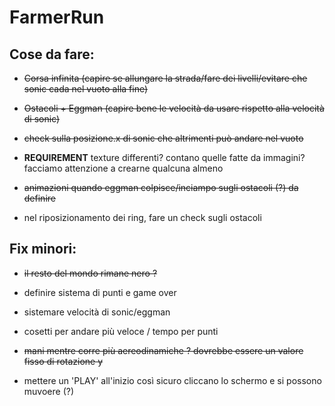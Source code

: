 # FarmerRun

## Cose da fare:

- ~~Corsa infinita (capire se allungare la strada/fare dei livelli/evitare che sonic cada nel vuoto alla fine)~~

- ~~Ostacoli + Eggman (capire bene le velocità da usare rispetto alla velocità di sonic)~~

- ~~check sulla posizione.x di sonic che altrimenti può andare nel vuoto~~

- **REQUIREMENT** texture differenti? contano quelle fatte da immagini? facciamo attenzione a crearne qualcuna almeno

- ~~animazioni quando eggman colpisce/inciampo sugli ostacoli (?) da definire~~

- nel riposizionamento dei ring, fare un check sugli ostacoli 

## Fix minori:

- ~~il resto del mondo rimane nero ?~~

- definire sistema di punti e game over

- sistemare velocità di sonic/eggman

- cosetti per andare più veloce / tempo per punti 

- ~~mani mentre corre più aereodinamiche ? dovrebbe essere un valore fisso di rotazione y~~

- mettere un 'PLAY' all'inizio così sicuro cliccano lo schermo e si possono muvoere (?)
